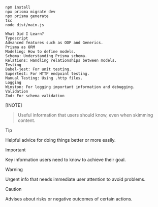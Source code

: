 
``` shell
npm install
npx prisma migrate dev
npx prisma generate
tsc
node dist/main.js
    
What Did I Learn?
Typescript
Advanced features such as OOP and Generics.
Prisma as ORM
Modeling: How to define models.
Schema: Understanding Prisma schema.
Relations: Handling relationships between models.
Testing
Babel-jest: For unit testing.
Supertest: For HTTP endpoint testing.
Manual Testing: Using .http files.
Logging
Winston: For logging important information and debugging.
Validation
Zod: For schema validation

```
[!NOTE]
> Useful information that users should know, even when skimming content.

> [!TIP]
> Helpful advice for doing things better or more easily.

> [!IMPORTANT]
> Key information users need to know to achieve their goal.

> [!WARNING]
> Urgent info that needs immediate user attention to avoid problems.

> [!CAUTION]
> Advises about risks or negative outcomes of certain actions.
